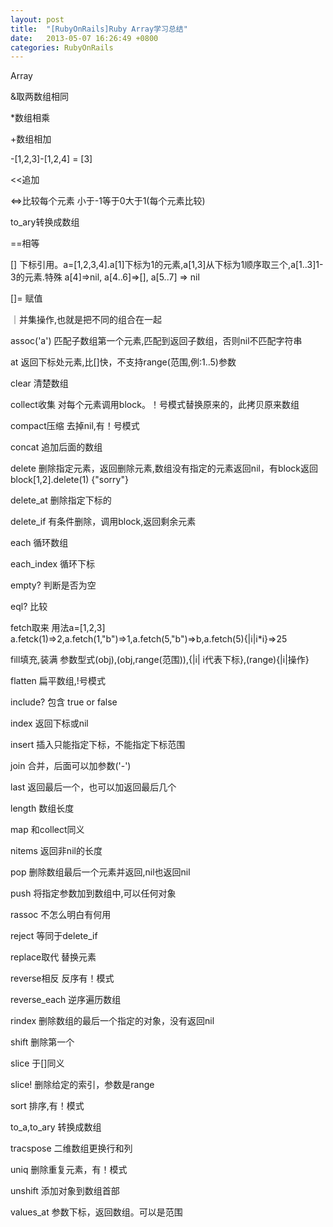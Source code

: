 ```yaml
---
layout: post
title:  "[RubyOnRails]Ruby Array学习总结"
date:   2013-05-07 16:26:49 +0800
categories: RubyOnRails
---
```


Array

&取两数组相同

*数组相乘

+数组相加

-[1,2,3]-[1,2,4] = [3]

<<追加

<=>比较每个元素 小于-1等于0大于1(每个元素比较)

to_ary转换成数组

==相等

[]        下标引用。a=[1,2,3,4].a[1]下标为1的元素,a[1,3]从下标为1顺序取三个,a[1..3]1-3的元素.特殊 a[4]=>nil, a[4..6]=>[], a[5..7] => nil

[]=        赋值

｜并集操作,也就是把不同的组合在一起

assoc('a')    匹配子数组第一个元素,匹配到返回子数组，否则nil不匹配字符串

at        返回下标处元素,比[]快，不支持range(范围,例:1..5)参数

clear        清楚数组

collect收集    对每个元素调用block。！号模式替换原来的，此拷贝原来数组

compact压缩    去掉nil,有！号模式

concat        追加后面的数组

delete        删除指定元素，返回删除元素,数组没有指定的元素返回nil，有block返回block[1,2].delete(1) {"sorry"}

delete_at     删除指定下标的

delete_if    有条件删除，调用block,返回剩余元素

each        循环数组

each_index    循环下标

empty?        判断是否为空

eql?        比较

fetch取来    用法a=[1,2,3] a.fetck(1)=>2,a.fetch(1,"b")=>1,a.fetch(5,"b")=>b,a.fetch(5){|i|i*i}=>25

fill填充,装满    参数型式(obj),(obj,range(范围)),{|i| i代表下标},(range){|i|操作}

flatten        扁平数组,!号模式

include?    包含 true or false

index        返回下标或nil

insert        插入只能指定下标，不能指定下标范围

join        合并，后面可以加参数('-')

last        返回最后一个，也可以加返回最后几个

length        数组长度

map        和collect同义

nitems        返回非nil的长度

pop        删除数组最后一个元素并返回,nil也返回nil

push        将指定参数加到数组中,可以任何对象

rassoc        不怎么明白有何用

reject        等同于delete_if

replace取代    替换元素

reverse相反    反序有！模式

reverse_each    逆序遍历数组

rindex        删除数组的最后一个指定的对象，没有返回nil

shift        删除第一个

slice        于[]同义

slice!        删除给定的索引，参数是range

sort        排序,有！模式

to_a,to_ary    转换成数组

tracspose    二维数组更换行和列

uniq        删除重复元素，有！模式

unshift        添加对象到数组首部

values_at    参数下标，返回数组。可以是范围